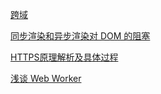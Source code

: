 [跨域](./crossOrigin/readme.md)

[同步渲染和异步渲染对 DOM 的阻塞](./async-render/note.md)

[HTTPS原理解析及具体过程](./http-https/note.md)

[浅谈 Web Worker](./web-worker/note.md)